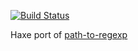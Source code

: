 [![Build Status](https://travis-ci.org/benmerckx/path2ereg.svg?branch=master)](https://travis-ci.org/benmerckx/path2ereg)

Haxe port of [path-to-regexp](https://github.com/pillarjs/path-to-regexp)